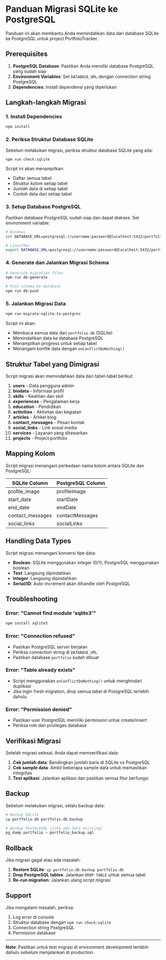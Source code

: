 # Panduan Migrasi SQLite ke PostgreSQL

Panduan ini akan membantu Anda memindahkan data dari database SQLite ke PostgreSQL untuk project PortfolioTracker.

## Prerequisites

1. **PostgreSQL Database**: Pastikan Anda memiliki database PostgreSQL yang sudah siap
2. **Environment Variables**: Set `DATABASE_URL` dengan connection string PostgreSQL
3. **Dependencies**: Install dependensi yang diperlukan

## Langkah-langkah Migrasi

### 1. Install Dependencies

```bash
npm install
```

### 2. Periksa Struktur Database SQLite

Sebelum melakukan migrasi, periksa struktur database SQLite yang ada:

```bash
npm run check:sqlite
```

Script ini akan menampilkan:
- Daftar semua tabel
- Struktur kolom setiap tabel
- Jumlah data di setiap tabel
- Contoh data dari setiap tabel

### 3. Setup Database PostgreSQL

Pastikan database PostgreSQL sudah siap dan dapat diakses. Set environment variable:

```bash
# Windows
set DATABASE_URL=postgresql://username:password@localhost:5432/portfolio

# Linux/Mac
export DATABASE_URL=postgresql://username:password@localhost:5432/portfolio
```

### 4. Generate dan Jalankan Migrasi Schema

```bash
# Generate migration files
npm run db:generate

# Push schema ke database
npm run db:push
```

### 5. Jalankan Migrasi Data

```bash
npm run migrate:sqlite-to-postgres
```

Script ini akan:
- Membaca semua data dari `portfolio.db` (SQLite)
- Memindahkan data ke database PostgreSQL
- Menampilkan progress untuk setiap tabel
- Menangani konflik data dengan `onConflictDoNothing()`

## Struktur Tabel yang Dimigrasi

Script migrasi akan memindahkan data dari tabel-tabel berikut:

1. **users** - Data pengguna admin
2. **biodata** - Informasi profil
3. **skills** - Keahlian dan skill
4. **experiences** - Pengalaman kerja
5. **education** - Pendidikan
6. **activities** - Aktivitas dan kegiatan
7. **articles** - Artikel blog
8. **contact_messages** - Pesan kontak
9. **social_links** - Link sosial media
10. **services** - Layanan yang ditawarkan
11. **projects** - Project portfolio

## Mapping Kolom

Script migrasi menangani perbedaan nama kolom antara SQLite dan PostgreSQL:

| SQLite Column | PostgreSQL Column |
|---------------|-------------------|
| profile_image | profileImage |
| start_date | startDate |
| end_date | endDate |
| contact_messages | contactMessages |
| social_links | socialLinks |

## Handling Data Types

Script migrasi menangani konversi tipe data:

- **Boolean**: SQLite menggunakan integer (0/1), PostgreSQL menggunakan boolean
- **Text**: Langsung dipindahkan
- **Integer**: Langsung dipindahkan
- **Serial/ID**: Auto-increment akan dihandle oleh PostgreSQL

## Troubleshooting

### Error: "Cannot find module 'sqlite3'"
```bash
npm install sqlite3
```

### Error: "Connection refused"
- Pastikan PostgreSQL server berjalan
- Periksa connection string di `DATABASE_URL`
- Pastikan database `portfolio` sudah dibuat

### Error: "Table already exists"
- Script menggunakan `onConflictDoNothing()` untuk menghindari duplikasi
- Jika ingin fresh migration, drop semua tabel di PostgreSQL terlebih dahulu

### Error: "Permission denied"
- Pastikan user PostgreSQL memiliki permission untuk create/insert
- Periksa role dan privileges database

## Verifikasi Migrasi

Setelah migrasi selesai, Anda dapat memverifikasi data:

1. **Cek jumlah data**: Bandingkan jumlah baris di SQLite vs PostgreSQL
2. **Cek sample data**: Ambil beberapa sample data untuk memastikan integritas
3. **Test aplikasi**: Jalankan aplikasi dan pastikan semua fitur berfungsi

## Backup

Sebelum melakukan migrasi, selalu backup data:

```bash
# Backup SQLite
cp portfolio.db portfolio.db.backup

# Backup PostgreSQL (jika ada data existing)
pg_dump portfolio > portfolio_backup.sql
```

## Rollback

Jika migrasi gagal atau ada masalah:

1. **Restore SQLite**: `cp portfolio.db.backup portfolio.db`
2. **Drop PostgreSQL tables**: Jalankan `DROP TABLE` untuk semua tabel
3. **Re-run migration**: Jalankan ulang script migrasi

## Support

Jika mengalami masalah, periksa:
1. Log error di console
2. Struktur database dengan `npm run check:sqlite`
3. Connection string PostgreSQL
4. Permission database

---

**Note**: Pastikan untuk test migrasi di environment development terlebih dahulu sebelum menjalankan di production. 